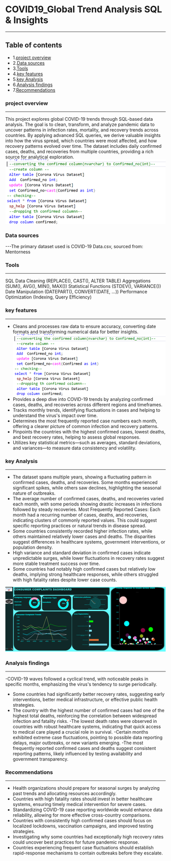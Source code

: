 #  COVID19_Global Trend Analysis SQL & Insights
---
## Table of contents 
- 1.[project overview](#project-overview)
- 2.[Data sources](#data-sources) 
- 3.[Tools](#tools)
- 4.[key features](#key-features)
- 5.[key Analysis](#key-analysis)
- 6.[Analysis findings](#analysis-findings)
- 7.[Recommendations](#recommendations)

### project overview
---
This project explores global COVID-19 trends through SQL-based data analysis. The goal is to clean, transform, and analyze pandemic data to uncover patterns in infection rates, mortality, and recovery trends across countries.
By applying advanced SQL queries, we derive valuable insights into how the virus spread, which countries were most affected, and how recovery patterns evolved over time. The dataset includes daily confirmed cases, deaths, and recoveries from multiple countries, providing a rich source for analytical exploration.
![Dashboard](https://github.com/FebeianBELLO/corona-virus-Dataset/blob/main/conersion%20for%20confirmed%20.png)


### Data sources 
---The primary dataset used is COVID-19 Data.csv, sourced from:
 Mentorness
### Tools
---
SQL
Data Cleaning (REPLACE(), CAST(), ALTER TABLE)
Aggregations (SUM(), AVG(), MIN(), MAX())
Statistical Functions (STDEV(), VARIANCE())
Date Manipulation (DATEPART(), CONVERT(DATE, …))
Performance Optimization (Indexing, Query Efficiency)
### key features
---
- Cleans and processes raw data to ensure accuracy, converting date formats and transforming numerical data for better insights.
 ![Dashboard](https://github.com/FebeianBELLO/corona-virus-Dataset/blob/main/conersion%20for%20confirmed%20.png)
- Provides a deep dive into COVID-19 trends by analyzing confirmed cases, deaths, and recoveries across different regions and timeframes.
- Tracks monthly trends, identifying fluctuations in cases and helping to understand the virus's impact over time.
- Determines the most frequently reported case numbers each month, offering a clearer picture of common infection and recovery patterns.
- Pinpoints the countries with the highest confirmed cases, lowest deaths, and best recovery rates, helping to assess global responses.
- Utilizes key statistical metrics—such as averages, standard deviations, and variances—to measure data consistency and volatility.
### key Analysis 
---
-  The dataset spans multiple years, showing a fluctuating pattern in confirmed cases, deaths, and recoveries. Some months experienced significant spikes, while others saw declines, highlighting the seasonal nature of outbreaks.
-  The average number of confirmed cases, deaths, and recoveries varied each month, with some periods showing drastic increases in infections followed by steady recoveries.
Most Frequently Reported Cases: Each month had a recurring number of cases, deaths, and recoveries, indicating clusters of commonly reported values. This could suggest specific reporting practices or natural trends in disease spread.
-  Some countries consistently recorded higher infection rates, while others maintained relatively lower cases and deaths. The disparities suggest differences in healthcare systems, government interventions, or population density.
-  High variance and standard deviation in confirmed cases indicate unpredictable surges, while lower fluctuations in recovery rates suggest more stable treatment success over time.
- Some countries had notably high confirmed cases but relatively low deaths, implying strong healthcare responses, while others struggled with high fatality rates despite lower case counts.

![Dashboard](https://github.com/FebeianBELLO/Bank-of-America-Consumer-Complaints-Analysis/blob/main/consumer%20BOA.png)


### Analysis findings 
---
-COVID-19 waves followed a cyclical trend, with noticeable peaks in specific months, emphasizing the virus's tendency to surge periodically.
- Some countries had significantly better recovery rates, suggesting early interventions, better medical infrastructure, or effective public health strategies.
- The country with the highest number of confirmed cases had one of the highest total deaths, reinforcing the correlation between widespread infection and fatality risks.
-The lowest death rates were observed in countries with robust healthcare systems, indicating that quick access to medical care played a crucial role in survival.
-Certain months exhibited extreme case fluctuations, pointing to possible data reporting delays, major outbreaks, or new variants emerging.
-The most frequently reported confirmed cases and deaths suggest consistent reporting patterns, likely influenced by testing availability and government transparency.


### Recommendations
---
- Health organizations should prepare for seasonal surges by analyzing past trends and allocating resources accordingly.
- Countries with high fatality rates should invest in better healthcare systems, ensuring timely medical intervention for severe cases.
- Standardizing COVID-19 case reporting worldwide would enhance data reliability, allowing for more effective cross-country comparisons.
- Countries with consistently high confirmed cases should focus on localized lockdowns, vaccination campaigns, and improved testing strategies.
- Investigating why some countries had exceptionally high recovery rates could uncover best practices for future pandemic response.
- Countries experiencing frequent case fluctuations should establish rapid-response mechanisms to contain outbreaks before they escalate.








